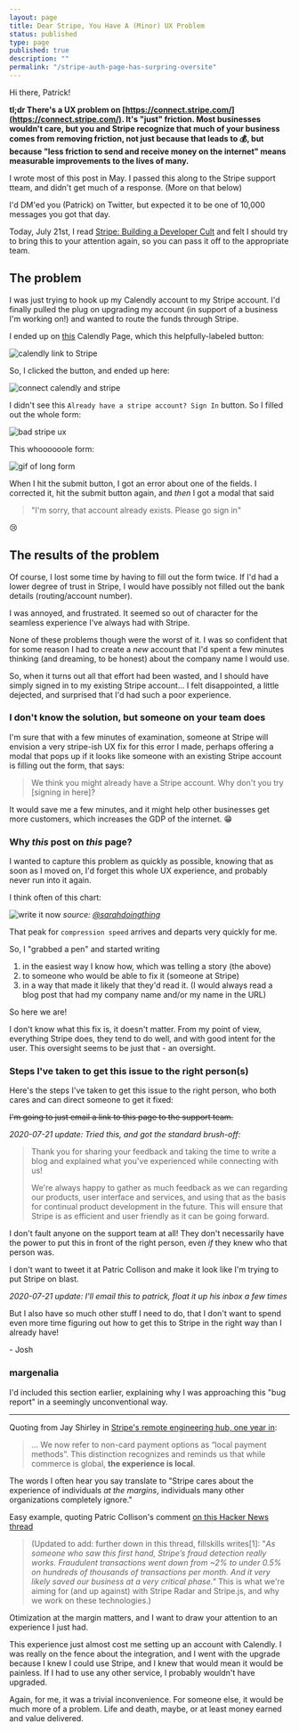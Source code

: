 ```yaml
---
layout: page
title: Dear Stripe, You Have A (Minor) UX Problem
status: published
type: page
published: true
description: ""
permalink: "/stripe-auth-page-has-surpring-oversite"
---
```


Hi there, Patrick!

**tl;dr There's a UX problem on [https://connect.stripe.com/](https://connect.stripe.com/). It's "just" friction. Most businesses wouldn't care, but you and Stripe recognize that much of your business comes from removing friction, not just because that leads to 💰, but because "less friction to send and receive money on the internet" means measurable improvements to the lives of many.**

I wrote most of this post in May. I passed this along to the Stripe support tteam, and didn't get much of a response. (More on that below)

I'd DM'ed you (Patrick) on Twitter, but expected it to be one of 10,000 messages you got that day. 

Today, July 21st, I read [Stripe: Building a Developer Cult](https://subvert.substack.com/p/stripe-building-a-developer-cult) and felt I should try to bring this to your attention again, so you can pass it off to the appropriate team.


## The problem

I was just trying to hook up my Calendly account to my Stripe account. I'd finally pulled the plug on upgrading my account (in support of a business I'm working on!) and wanted to route the funds through Stripe.

I ended up on [this](https://calendly.com/integrations/stripe/) Calendly Page, which this helpfully-labeled button:

![calendly link to Stripe](/images/stripe_ux_00.jpg)

So, I clicked the button, and ended up here:

![connect calendly and stripe](/images/stripe_ux_02.jpg)

I didn't see this `Already have a stripe account? Sign In` button. So I filled out the whole form:

![bad stripe ux](/images/stripe_ux_01.jpg)

This whoooooole form:

![gif of long form](/images/stripe-surprising-oversite-01.gif)

When I hit the submit button, I got an error about one of the fields. I corrected it, hit the submit button again, and _then_ I got a modal that said 

> "I'm sorry, that account already exists. Please go sign in"

😢

## The results of the problem

Of course, I lost some time by having to fill out the form twice. If I'd had a lower degree of trust in Stripe, I would have possibly not filled out the bank details (routing/account number). 

I was annoyed, and frustrated. It seemed so out of character for the seamless experience I've always had with Stripe. 

None of these problems though were the worst of it. I was so confident that for some reason I had to create a _new_ account that I'd spent a few minutes thinking (and dreaming, to be honest) about the company name I would use. 

So, when it turns out all that effort had been wasted, and I should have simply signed in to my existing Stripe account... I felt disappointed, a little dejected, and surprised that I'd had such a poor experience. 

### I don't know the solution, but someone on your team does

I'm sure that with a few minutes of examination, someone at Stripe will envision a very stripe-ish UX fix for this error I made, perhaps offering a modal that pops up if it looks like someone with an existing Stripe account is filling out the form, that says:

> We think you might already have a Stripe account. Why don't you try [signing in here]?

It would save me a few minutes, and it might help other businesses get more customers, which increases the GDP of the internet. 😁

### Why _this_ post on _this_ page?

I wanted to capture this problem as quickly as possible, knowing that as soon as I moved on, I'd forget this whole UX experience, and probably never run into it again.

I think often of this chart:

![write it now](/images/2020-07-21-write-it-now.jpg)
_source: [@sarahdoingthing](https://twitter.com/sarahdoingthing/status/889082755203518464?s=20)_

That peak for `compression speed` arrives and departs very quickly for me. 

So, I "grabbed a pen" and started writing 

1. in the easiest way I know how, which was telling a story (the above) 
2. to someone who would be able to fix it (someone at Stripe)
3. in a way that made it likely that they'd read it. (I would always read a blog post that had my company name and/or my name in the URL)

So here we are! 

I don't know what this fix is, it doesn't matter. From my point of view, everything Stripe does, they tend to do well, and with good intent for the user. This oversight seems to be just that - an oversight. 

### Steps I've taken to get this issue to the right person(s)

Here's the steps I've taken to get this issue to the right person, who both cares and can direct someone to get it fixed:

<strike>I'm going to just email a link to this page to the support team.</strike> 

_2020-07-21 update: Tried this, and got the standard brush-off:_

> Thank you for sharing your feedback and taking the time to write a blog and explained what you've experienced while connecting with us! 
> 
> We're always happy to gather as much feedback as we can regarding our products, user interface and services, and using that as the basis for continual product development in the future. This will ensure that Stripe is as efficient and user friendly as it can be going forward.

I don't fault anyone on the support team at all! They don't necessarily have the power to put this in front of the right person, even _if_ they knew who that person was.

I don't want to tweet it at Patric Collison and make it look like I'm trying to put Stripe on blast. 

_2020-07-21 update: I'll email this to patrick, float it up his inbox a few times_

But I also have so much other stuff I need to do, that I don't want to spend even more time figuring out how to get this to Stripe in the right way than I already have!

\- Josh



### margenalia

I'd included this section earlier, explaining why I was approaching this "bug report" in a seemingly unconventional way.

--------------------

Quoting from Jay Shirley in [Stripe's remote engineering hub, one year in](https://stripe.com/blog/remote-hub-one-year):

> ... We now refer to non-card payment options as “local payment methods”. This distinction recognizes and reminds us that while commerce is global, **the experience is local**.

The words I often hear you say translate to "Stripe cares about the experience of individuals _at the margins_, individuals many other organizations completely ignore."

Easy example, quoting Patric Collison's comment [on this Hacker News thread](https://news.ycombinator.com/item?id=22936818)

> (Updated to add: further down in this thread, fillskills writes[1]: "_As someone who saw this first hand, Stripe’s fraud detection really works. Fraudulent transactions went down from ~2% to under 0.5% on hundreds of thousands of transactions per month. And it very likely saved our business at a very critical phase."_ This is what we're aiming for (and up against) with Stripe Radar and Stripe.js, and why we work on these technologies.)

Otimization at the margin matters, and I want to draw your attention to an experience I just had.

This experience just almost cost me setting up an account with Calendly. I was really on the fence about the integration, and I went with the upgrade because I knew I could use Stripe, and I knew that would mean it would be painless. If I had to use any other service, I probably wouldn't have upgraded.

Again, for me, it was a trivial inconvenience. For someone else, it would be much more of a problem. Life and death, maybe, or at least money earned and value delivered. 

